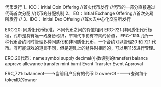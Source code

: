 代币发行
1、ICO：initial Coin Offering //首次代币发行
//代币的一部分直接通过代码首次分配
//代币的分配机制
2、IEO：Initial Exchange Offering //首次交易所发行
//
3、IDO： Initial Dex Offering //首次去中心化交易所发行

ERC-20: 同质化代币标准，不同代币之间的价值相同
ERC-721:非同质化代币标准，代币是具有唯一的身份标识，不同代币拥有不同的价值，
ERC-1155:允许一种代币合约同时管理多种同质化和非同质化代币，一个合约可以管理20 和 721 代币。有可能游戏的道具不同，但是道具上的组件时相同的，可以用1155进行管理。

ERC_20代币：name symbol supply decimal(小数级别的transfer) balance approve allowance transfer mint burnt 
Event Transfer Event Approval

ERC_721: balanceof--->当前用户拥有的代币ID ownerOf ---->查询每个tokenID的owner
